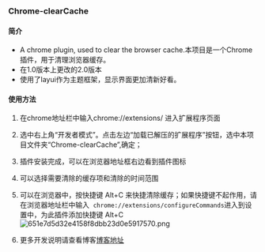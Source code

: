### Chrome-clearCache
#### 简介
- A chrome plugin, used to clear the browser cache.本项目是一个Chrome插件，用于清理浏览器缓存。
- 在1.0版本上更改的2.0版本
- 使用了layui作为主题框架，显示界面更加清新好看。

#### 使用方法
1. 在chrome地址栏中输入chrome://extensions/ 进入扩展程序页面
2. 选中右上角“开发者模式”。点击左边“加载已解压的扩展程序”按钮，选中本项目文件夹“Chrome-clearCache”,确定；
3. 插件安装完成，可以在浏览器地址框右边看到插件图标
4. 可以选择需要清除的缓存项和清除的时间范围
5. 可以在浏览器中，按快捷键 Alt+C 来快捷清除缓存；如果快捷键不起作用，请在浏览器地址栏中输入
 `chrome://extensions/configureCommands`进入到设置中，为此插件添加快捷键 Alt+C
 ![651e7d5d32e4158f8dbb23d0e5917570.png](en-resource://database/1532:0)
 
6. 更多开发说明请查看博客[博客地址](https://blog.csdn.net/github_36086968/article/details/70910588"%3Ehttps://blog.csdn.net/github_36086968/article/details/70910588)
